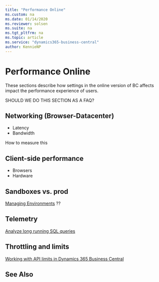 ```yaml
---
title: "Performance Online"
ms.custom: na
ms.date: 01/14/2020
ms.reviewer: solsen
ms.suite: na
ms.tgt_pltfrm: na
ms.topic: article
ms.service: "dynamics365-business-central"
author: KennieNP
---
```


# Performance Online
These sections describe how settings in the online version of BC affects impact the performance experience of users. 

SHOULD WE DO THIS SECTION AS A FAQ?

## Networking (Browser-Datacenter)
- Latency
- Bandwidth 

How to measure this


## Client-side performance

- Browsers
- Hardware

## Sandboxes vs. prod
[Managing Environments](../administration/tenant-admin-center-environments.md) ??

## Telemetry
[Analyze long running SQL queries](../administration/tenant-admin-center-telemetry#analyze-long-running-sql-queries.md)

## Throttling and limits
[Working with API limits in Dynamics 365 Business Central](/dynamics-nav/api-reference/v1.0/dynamics-rate-limits)

## See Also
